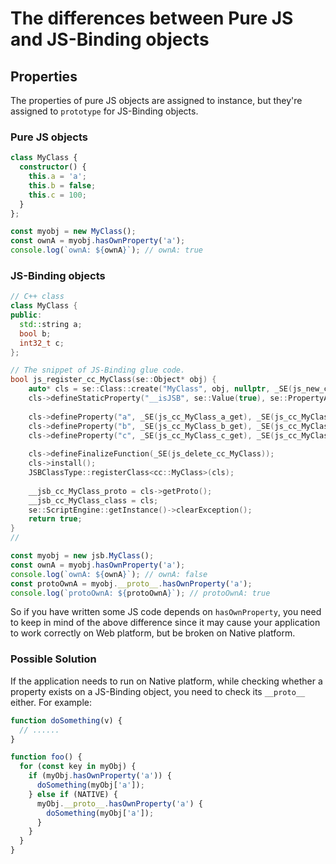 # The differences between Pure JS and JS-Binding objects

## Properties

The properties of pure JS objects are assigned to instance, but they're assigned to `prototype` for JS-Binding objects.

### Pure JS objects

```typescript
class MyClass {
  constructor() {
    this.a = 'a';
    this.b = false;
    this.c = 100;
  }
};

const myobj = new MyClass();
const ownA = myobj.hasOwnProperty('a');
console.log(`ownA: ${ownA}`); // ownA: true
```

### JS-Binding objects

```c++
// C++ class
class MyClass {
public:
  std::string a;
  bool b;
  int32_t c;
};

// The snippet of JS-Binding glue code.
bool js_register_cc_MyClass(se::Object* obj) {
    auto* cls = se::Class::create("MyClass", obj, nullptr, _SE(js_new_cc_MyClass)); 
    cls->defineStaticProperty("__isJSB", se::Value(true), se::PropertyAttribute::READ_ONLY | se::PropertyAttribute::DONT_ENUM | se::PropertyAttribute::DONT_DELETE);
  
    cls->defineProperty("a", _SE(js_cc_MyClass_a_get), _SE(js_cc_MyClass_a_set)); 
    cls->defineProperty("b", _SE(js_cc_MyClass_b_get), _SE(js_cc_MyClass_b_set)); 
    cls->defineProperty("c", _SE(js_cc_MyClass_c_get), _SE(js_cc_MyClass_c_set)); 
    
    cls->defineFinalizeFunction(_SE(js_delete_cc_MyClass));
    cls->install();
    JSBClassType::registerClass<cc::MyClass>(cls);
    
    __jsb_cc_MyClass_proto = cls->getProto();
    __jsb_cc_MyClass_class = cls;
    se::ScriptEngine::getInstance()->clearException();
    return true;
}
//
```

```typescript
const myobj = new jsb.MyClass();
const ownA = myobj.hasOwnProperty('a');
console.log(`ownA: ${ownA}`); // ownA: false
const protoOwnA = myobj.__proto__.hasOwnProperty('a');
console.log(`protoOwnA: ${protoOwnA}`); // protoOwnA: true
```

So if you have written some JS code depends on `hasOwnProperty`, you need to keep in mind of the above difference since it may cause your application to work correctly on Web platform, but be broken on Native platform.

### Possible Solution

If the application needs to run on Native platform, while checking whether a property exists on a JS-Binding object, you need to check its `__proto__` either. For example:

```typescript
function doSomething(v) {
  // ......
}

function foo() {
  for (const key in myObj) {
    if (myObj.hasOwnProperty('a')) {
      doSomething(myObj['a']);
    } else if (NATIVE) {
      myObj.__proto__.hasOwnProperty('a') {
        doSomething(myObj['a']);
      }
    }
  }
}
```



